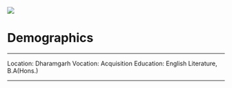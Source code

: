<img src='https://avataaars.io/?avatarStyle=Circle&topType=ShortHairDreads01&accessoriesType=Wayfarers&hairColor=Red&facialHairType=MoustacheMagnum&facialHairColor=Red&clotheType=ShirtCrewNeck&clotheColor=PastelRed&graphicType=Resist&eyeType=Default&eyebrowType=SadConcerned&mouthType=Default&skinColor=Light'
/>
# Demographics
---
Location: Dharamgarh
Vocation: Acquisition
Education: English Literature, B.A(Hons.)

---



